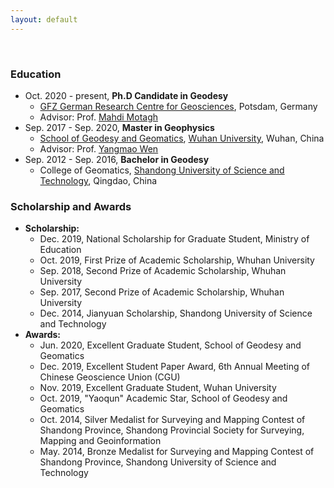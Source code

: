 ```yaml
---
layout: default
---
```


<br>

### Education

* Oct. 2020 - present, **Ph.D Candidate in Geodesy**  
  * [GFZ German Research Centre for Geosciences](https://www.gfz-potsdam.de/en/home/), Potsdam, Germany
  * Advisor: Prof. [Mahdi Motagh](https://www.gfz-potsdam.de/en/staff/mahdi-motagh/sec14/)  
* Sep. 2017 - Sep. 2020, **Master in Geophysics**  
  * [School of Geodesy and Geomatics](en.sgg.whu.edu.cn), [Wuhan University](https://en.whu.edu.cn/index.htm), Wuhan, China
  * Advisor: Prof. [Yangmao Wen](http://ymwen.users.sgg.whu.edu.cn/)
* Sep. 2012 - Sep. 2016, **Bachelor in Geodesy**  
  * College of Geomatics, [Shandong University of Science and Technology](https://en.sdust.edu.cn/), Qingdao, China

### Scholarship and Awards

* **Scholarship:**  
  * Dec. 2019, National Scholarship for Graduate Student, Ministry of Education
  * Oct. 2019, First Prize of Academic Scholarship, Whuhan University
  * Sep. 2018, Second Prize of Academic Scholarship, Whuhan University
  * Sep. 2017, Second Prize of Academic Scholarship, Whuhan University
  * Dec. 2014, Jianyuan Scholarship, Shandong University of Science and Technology
* **Awards:**  
  * Jun. 2020, Excellent Graduate Student, School of Geodesy and Geomatics
  * Dec. 2019, Excellent Student Paper Award, 6th Annual Meeting of Chinese Geoscience Union (CGU)
  * Nov. 2019, Excellent Graduate Student, Wuhan University
  * Oct. 2019, "Yaoqun" Academic Star, School of Geodesy and Geomatics
  * Oct. 2014, Silver Medalist for Surveying and Mapping Contest of Shandong Province, Shandong Provincial Society for Surveying, Mapping and Geoinformation
  * May. 2014, Bronze Medalist for Surveying and Mapping Contest of Shandong Province, Shandong University of Science and Technology


<br>
